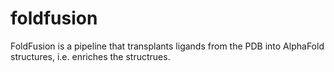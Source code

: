 # foldfusion

FoldFusion is a pipeline that transplants ligands from the PDB into AlphaFold structures, i.e. enriches the structrues. 
